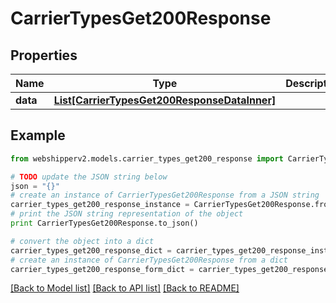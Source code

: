 # CarrierTypesGet200Response


## Properties
Name | Type | Description | Notes
------------ | ------------- | ------------- | -------------
**data** | [**List[CarrierTypesGet200ResponseDataInner]**](CarrierTypesGet200ResponseDataInner.md) |  | [optional] 

## Example

```python
from webshipperv2.models.carrier_types_get200_response import CarrierTypesGet200Response

# TODO update the JSON string below
json = "{}"
# create an instance of CarrierTypesGet200Response from a JSON string
carrier_types_get200_response_instance = CarrierTypesGet200Response.from_json(json)
# print the JSON string representation of the object
print CarrierTypesGet200Response.to_json()

# convert the object into a dict
carrier_types_get200_response_dict = carrier_types_get200_response_instance.to_dict()
# create an instance of CarrierTypesGet200Response from a dict
carrier_types_get200_response_form_dict = carrier_types_get200_response.from_dict(carrier_types_get200_response_dict)
```
[[Back to Model list]](../README.md#documentation-for-models) [[Back to API list]](../README.md#documentation-for-api-endpoints) [[Back to README]](../README.md)


